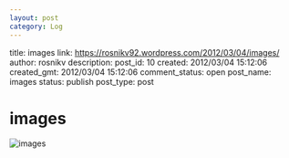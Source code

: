 ```yaml
---
layout: post
category: Log
---
```



title: images
link: https://rosnikv92.wordpress.com/2012/03/04/images/
author: rosnikv
description: 
post_id: 10
created: 2012/03/04 15:12:06
created_gmt: 2012/03/04 15:12:06
comment_status: open
post_name: images
status: publish
post_type: post

<!--<img src="http://rosnikv92.files.wordpress.com/2012/03/images.jpg" alt="images" class="size-full wp-image-9" />-->

# images

![images](http://rosnikv92.files.wordpress.com/2012/03/images.jpg)
